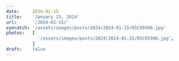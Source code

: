 ```yaml
---
date:     2024-01-15
title:    'January 15, 2024'
url:      '/2024-01-15/'
eyecatch: '/assets/images/posts/2024/2024-01-15/DSC05946.jpg'
photos:   [
            '/assets/images/posts/2024/2024-01-15/DSC05946.jpg',
          ]
draft:    false
---
```

